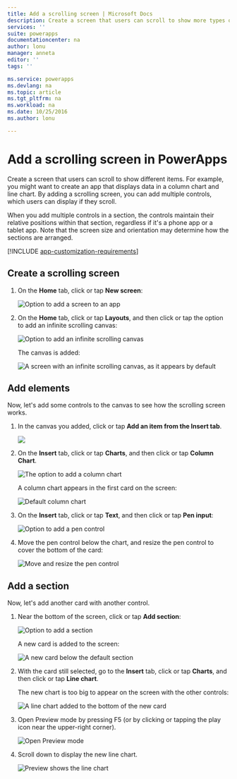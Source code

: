 ```yaml
---
title: Add a scrolling screen | Microsoft Docs
description: Create a screen that users can scroll to show more types of content than the screen can show at a time.
services: ''
suite: powerapps
documentationcenter: na
author: lonu
manager: anneta
editor: ''
tags: ''

ms.service: powerapps
ms.devlang: na
ms.topic: article
ms.tgt_pltfrm: na
ms.workload: na
ms.date: 10/25/2016
ms.author: lonu

---
```

# Add a scrolling screen in PowerApps
Create a screen that users can scroll to show different items. For example, you might want to create an app that displays data in a column chart and line chart. By adding a scrolling screen, you can add multiple controls, which users can display if they scroll.

When you add multiple controls in a section, the controls maintain their relative positions within that section, regardless if it's a phone app or a tablet app. Note that the screen size and orientation may determine how the sections are arranged.  

[!INCLUDE [app-customization-requirements](includes/app-customization-requirements.md)]

## Create a scrolling screen
1. On the **Home** tab, click or tap **New screen**:
   
    ![Option to add a screen to an app][1]
2. On the **Home** tab, click or tap **Layouts**, and then click or tap the option to add an infinite scrolling canvas:  
   
    ![Option to add an infinite scrolling canvas][2]
   
    The canvas is added:  
   
    ![A screen with an infinite scrolling canvas, as it appears by default][3]

## Add elements
Now, let's add some controls to the canvas to see how the scrolling screen works.

1. In the canvas you added, click or tap **Add an item from the Insert tab**.
   
    ![][4]
2. On the **Insert** tab, click or tap **Charts**, and then click or tap **Column Chart**.
   
    ![The option to add a column chart][5]
   
    A column chart appears in the first card on the screen:  
   
    ![Default column chart][7]
3. On the **Insert** tab, click or tap **Text**, and then click or tap **Pen input**:  
   
    ![Option to add a pen control][8]
4. Move the pen control below the chart, and resize the pen control to cover the bottom of the card:  
   
    ![Move and resize the pen control][9]

## Add a section
Now, let's add another card with another control.

1. Near the bottom of the screen, click or tap **Add section**:  
   
    ![Option to add a section][10]
   
    A new card is added to the screen:  
   
    ![A new card below the default section][11]
2. With the card still selected, go to the **Insert** tab, click or tap **Charts**, and then click or tap **Line chart**.
   
    The new chart is too big to appear on the screen with the other controls:  
   
    ![A line chart added to the bottom of the new card][12]
3. Open Preview mode by pressing F5 (or by clicking or tapping the play icon near the upper-right corner).
   
    ![Open Preview mode](./media/add-scrolling-screen/open-preview.png)
4. Scroll down to display the new line chart.  
   
    ![Preview shows the line chart][13]

[1]: ./media/add-scrolling-screen/add-screen.png
[2]: ./media/add-scrolling-screen/add-canvas.png
[3]: ./media/add-scrolling-screen/default-canvas.png
[4]: ./media/add-scrolling-screen/insert-visual.png
[5]: ./media/add-scrolling-screen/add-chart.png
[7]: ./media/add-scrolling-screen/default-chart.png
[8]: ./media/add-scrolling-screen/add-pen.png
[9]: ./media/add-scrolling-screen/move-resize-pen.png
[10]: ./media/add-scrolling-screen/add-section.png
[11]: ./media/add-scrolling-screen/new-card.png
[12]: ./media/add-scrolling-screen/add-line-chart.png
[13]: ./media/add-scrolling-screen/line-chart-preview.png
